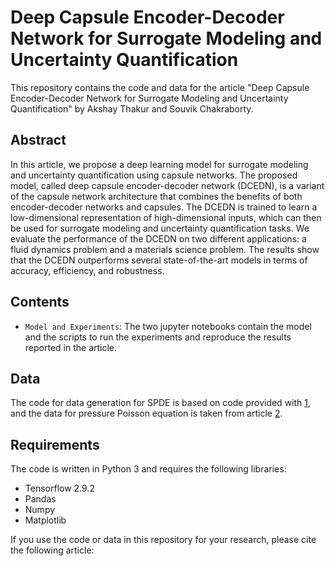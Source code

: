 # Deep Capsule Encoder-Decoder Network for Surrogate Modeling and Uncertainty Quantification

This repository contains the code and data for the article "Deep Capsule Encoder-Decoder Network for Surrogate Modeling and Uncertainty Quantification" by Akshay Thakur and Souvik Chakraborty.

## Abstract

In this article, we propose a deep learning model for surrogate modeling and uncertainty quantification using capsule networks. 
The proposed model, called deep capsule encoder-decoder network (DCEDN), is a variant of the capsule network architecture that combines the benefits of both encoder-decoder networks and capsules. 
The DCEDN is trained to learn a low-dimensional representation of high-dimensional inputs, which can then be used for surrogate modeling and uncertainty quantification tasks. 
We evaluate the performance of the DCEDN on two different applications: a fluid dynamics problem and a materials science problem. 
The results show that the DCEDN outperforms several state-of-the-art models in terms of accuracy, efficiency, and robustness.

## Contents

- `Model and Experiments`: The two jupyter notebooks contain the model and the scripts to run the experiments and reproduce the results reported in the article.

## Data
The code for data generation for SPDE is based on code provided with [1](https://doi.org/10.1016/j.jcp.2018.08.036),
and the data for pressure Poisson equation is taken from article [2](https://doi.org/10.1016/j.neunet.2021.11.022). 

## Requirements

The code is written in Python 3 and requires the following libraries:

- Tensorflow 2.9.2
- Pandas
- Numpy
- Matplotlib

If you use the code or data in this repository for your research, please cite the following article:


